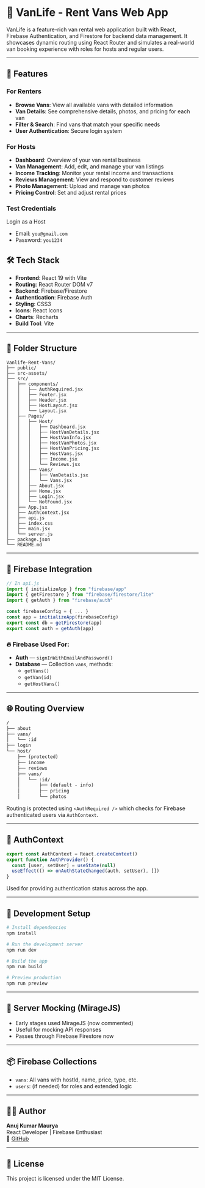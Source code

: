 # 🚐 VanLife - Rent Vans Web App

VanLife is a feature-rich van rental web application built with React, Firebase Authentication, and Firestore for backend data management. It showcases dynamic routing using React Router and simulates a real-world van booking experience with roles for hosts and regular users.

---

## 🚀 Features

### For Renters
- **Browse Vans**: View all available vans with detailed information
- **Van Details**: See comprehensive details, photos, and pricing for each van
- **Filter & Search**: Find vans that match your specific needs
- **User Authentication**: Secure login system

### For Hosts
- **Dashboard**: Overview of your van rental business
- **Van Management**: Add, edit, and manage your van listings
- **Income Tracking**: Monitor your rental income and transactions
- **Reviews Management**: View and respond to customer reviews
- **Photo Management**: Upload and manage van photos
- **Pricing Control**: Set and adjust rental prices

### Test Credentials
Login as a Host

- Email: `you@gmail.com`
- Password: `you1234`

## 🛠 Tech Stack

- **Frontend**: React 19 with Vite
- **Routing**: React Router DOM v7
- **Backend**: Firebase/Firestore
- **Authentication**: Firebase Auth
- **Styling**: CSS3
- **Icons**: React Icons
- **Charts**: Recharts
- **Build Tool**: Vite

---

## 📁 Folder Structure

```
Vanlife-Rent-Vans/
├── public/
├── src-assets/
├── src/
│   ├── components/
│   │   ├── AuthRequired.jsx
│   │   ├── Footer.jsx
│   │   ├── Header.jsx
│   │   ├── HostLayout.jsx
│   │   └── Layout.jsx
│   ├── Pages/
│   │   ├── Host/
│   │   │   ├── Dashboard.jsx
│   │   │   ├── HostVanDetails.jsx
│   │   │   ├── HostVanInfo.jsx
│   │   │   ├── HostVanPhotos.jsx
│   │   │   ├── HostVanPricing.jsx
│   │   │   ├── HostVans.jsx
│   │   │   ├── Income.jsx
│   │   │   └── Reviews.jsx
│   │   ├── Vans/
│   │   │   ├── VanDetails.jsx
│   │   │   └── Vans.jsx
│   │   ├── About.jsx
│   │   ├── Home.jsx
│   │   ├── Login.jsx
│   │   └── NotFound.jsx
│   ├── App.jsx
│   ├── AuthContext.jsx
│   ├── api.js
│   ├── index.css
│   ├── main.jsx
│   └── server.js
├── package.json
└── README.md
```

---

## 🔐 Firebase Integration

```js
// In api.js
import { initializeApp } from "firebase/app"
import { getFirestore } from "firebase/firestore/lite"
import { getAuth } from "firebase/auth"

const firebaseConfig = { ... }
const app = initializeApp(firebaseConfig)
export const db = getFirestore(app)
export const auth = getAuth(app)
```

### 🔥 Firebase Used For:

- **Auth** — `signInWithEmailAndPassword()`
- **Database** — Collection `vans`, methods:
  - `getVans()`
  - `getVan(id)`
  - `getHostVans()`

---

## 🌐 Routing Overview

```txt
/
├── about
├── vans/
│   └── :id
├── login
└── host/
    ├── (protected)
    ├── income
    ├── reviews
    ├── vans/
    │   └── :id/
    │       ├── (default - info)
    │       ├── pricing
    │       └── photos
```

Routing is protected using `<AuthRequired />` which checks for Firebase authenticated users via `AuthContext`.

---

## 🧠 AuthContext

```js
export const AuthContext = React.createContext()
export function AuthProvider() {
  const [user, setUser] = useState(null)
  useEffect(() => onAuthStateChanged(auth, setUser), [])
}
```

Used for providing authentication status across the app.


---

## 🧪 Development Setup

```bash
# Install dependencies
npm install

# Run the development server
npm run dev

# Build the app
npm run build

# Preview production
npm run preview
```

---

## 🚧 Server Mocking (MirageJS)

- Early stages used MirageJS (now commented)
- Useful for mocking API responses
- Passes through Firebase Firestore now

---

## 📦 Firebase Collections

- `vans`: All vans with hostId, name, price, type, etc.
- `users`: (if needed) for roles and extended logic


---

## 👨‍💻 Author

**Anuj Kumar Maurya**  
React Developer | Firebase Enthusiast  
🔗 [GitHub](https://github.com/codeXanu)

---


## 📝 License

This project is licensed under the MIT License.

